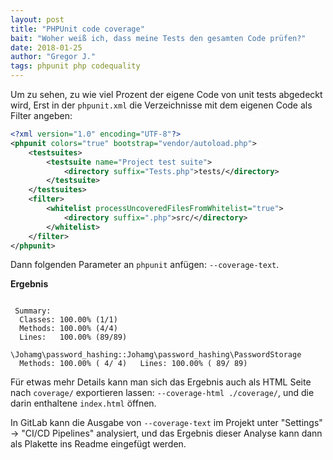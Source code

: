 ```yaml
---
layout: post
title: "PHPUnit code coverage"
bait: "Woher weiß ich, dass meine Tests den gesamten Code prüfen?"
date: 2018-01-25
author: "Gregor J."
tags: phpunit php codequality
---
```


Um zu sehen, zu wie viel Prozent der eigene Code von unit tests abgedeckt wird, 
Erst in der `phpunit.xml` die Verzeichnisse mit dem eigenen Code als Filter angeben:
```xml
<?xml version="1.0" encoding="UTF-8"?>
<phpunit colors="true" bootstrap="vendor/autoload.php">
    <testsuites>
        <testsuite name="Project test suite">
            <directory suffix="Tests.php">tests/</directory>
        </testsuite>
    </testsuites>
    <filter>
        <whitelist processUncoveredFilesFromWhitelist="true">
            <directory suffix=".php">src/</directory>
        </whitelist>
    </filter>
</phpunit>
```
Dann folgenden Parameter an `phpunit` anfügen: `--coverage-text`.

**Ergebnis**
```
                        
 Summary:
  Classes: 100.00% (1/1)
  Methods: 100.00% (4/4)
  Lines:   100.00% (89/89)

\Johamg\password_hashing::Johamg\password_hashing\PasswordStorage
  Methods: 100.00% ( 4/ 4)   Lines: 100.00% ( 89/ 89)
```

Für etwas mehr Details kann man sich das Ergebnis auch als HTML Seite nach `coverage/` exportieren lassen: `--coverage-html ./coverage/`, und die darin enthaltene `index.html` öffnen.

In GitLab kann die Ausgabe von `--coverage-text` im Projekt unter "Settings" -> "CI/CD Pipelines" analysiert, und das Ergebnis dieser Analyse kann dann als Plakette ins Readme eingefügt werden.
